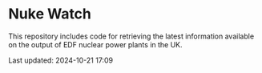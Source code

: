 # Nuke Watch

This repository includes code for retrieving the latest information available on the output of EDF nuclear power plants in the UK.

Last updated: 2024-10-21 17:09